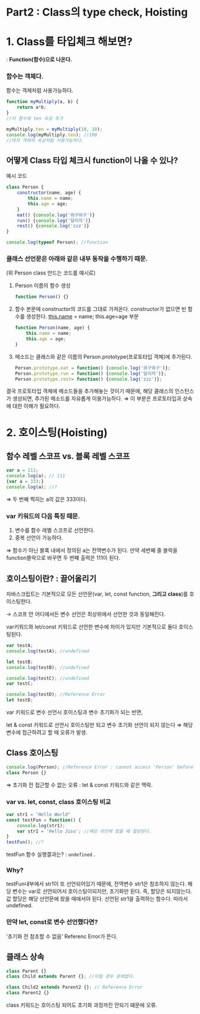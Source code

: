 # Part2 : Class의 type check, Hoisting

# 1. Class를 타입체크 해보면?

: **Function(함수)으로 나온다.**

### 함수는 객체다.

함수는 객체처럼 사용가능하다.

```jsx
function myMultiply(a, b) {
	return a*b;
}
//이 함수에 ten 속성 추가

myMultiply.ten = myMultiply(10, 10);
console.log(myMultiply.ten); //100
//마치 객체의 속성처럼 사용가능하다.
```

## 어떻게 Class 타입 체크시 function이 나올 수 있나?

예시 코드

```jsx
class Person {
	constructor(name, age) {
		this.name = name;
		this.age = age;
	}
	eat() {console.log('와구와구')}
	run() {console.log('달리자')}
	rest() {console.log('zzz')}
}

console.log(typeof Person); //function
```

### 클래스 선언문은 아래와 같은 내부 동작을 수행하기 때문.

(위 Person class 만드는 코드를 예시로)

1. Person 이름의 함수 생성
    
    ```jsx
    function Person() {}
    ```
    
2. 함수 본문에 constructor의 코드를 그대로 가져온다. constructor가 없으면 빈 함수를 생성한다.
 [this.name](http://this.name) = name; this.age=age 부분
    
    ```jsx
    function Person(name, age) {
    	this.name = name;
    	this.age = age;
    }
    ```
    
3. 메소드는 클래스와 같은 이름의 Person.prototype(프로토타입 객체)에 추가된다. 
    
    ```jsx
    Person.prototype.eat = function() {console.log('와구와구')};
    Person.prototype.run = function() {console.log('달리자')};
    Person.prototype.rest= function() {console.log('zzz')};
    ```
    

결국 프로토타입 객체에 메소드들을 추가해놓는 것이기 때문에, 
해당 클래스의 인스턴스가 생성되면, 추가된 메소드를 자유롭게 이용가능하다.
⇒ 이 부분은 프로토타입과 상속에 대한 이해가 필요하다.

# 2. 호이스팅(Hoisting)

## 함수 레벨 스코프 vs. 블록 레벨 스코프

```jsx
var a = 111;
console.log(a); // 111
{var a = 333;}
console.log(a); //?
```

⇒ 두 번째 찍히는 a의 값은 333이다.

### var 키워드의 다음 특징 때문.

1. 변수를 함수 레벨 스코프로 선언한다. 
2. 중복 선언이 가능하다. 

⇒ 함수가 아닌 블록 내에서 정의된 a는 전역변수가 된다.
만약 세번째 줄 블락을 function블락으로 바꾸면 두 번째 출력은 111이 된다.

## 호이스팅이란? : 끌어올리기

자바스크립트는 기본적으로 모든 선언문(var, let, const function, **그리고 class**)를 호이스팅한다.

→ 스코프 안 어디에서든 변수 선언은 최상위에서 선언한 것과 동일해진다.

var키워드와 let/const 키워드로 선언한 변수에 차이가 있지만 기본적으로 둘다 호이스팅된다.

```jsx
var testA;
console.log(testA); //undefined

let testB;
console.log(testB); //undefined

console.log(testC); //undefined
var testC;

console.log(testD); //Reference Error
let testD;
```

var 키워드로 변수 선언시 호이스팅과 변수 초기화가 되는 반면,

let & const 키워드로 선언시 호이스팅만 되고 변수 초기화 선언이 되지 않는다
 ⇒ 해당 변수에 접근하려고 할 때 오류가 발생.

## Class 호이스팅

```jsx
console.log(Person); //Reference Error : cannot access 'Person' before initialization
class Person {}
```

⇒ 초기화 전 접근할 수 없는 오류 : let & const 키워드와 같은 맥락.

### var vs. let, const, class 호이스팅 비교

```jsx
var str1 = 'Hello World"
const testFun = function() {
	console.log(str1);
	var str1 = 'Hello Jisu'; //해당 라인에 왔을 때 할당된다.
}
testFun(); //?
```

testFun 함수 실행결과는? : `undefined` .

### Why?

testFun내부에서 str1이 또 선언되어있기 때문에, 전역변수 str1은 참조하지 않는다. 해당 변수는 var로 선언되어서 호이스팅이되지만, 초기화만 된다. 
즉, 할당은 되지않는다. 값 할당은 해당 선언문에 왔을 때에서야 된다. 
선언된 str1을 출력하는 함수다. 따라서 undefined.

### 만약 let, const로 변수 선언했다면?

‘초기화 전 참조할 수 없음’ Referenc Error가 뜬다.

## 클래스 상속

```jsx
class Parent {}
class Child extends Parent {}; //이럴 경우 문제없다.

class Child2 extends Parent2 {}; // Reference Error
class Parent2 {}
```

class 키워드는 호이스팅 되어도 초기화 과정까진 안되기 떄문에 오류.
